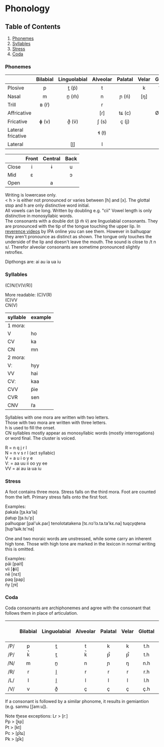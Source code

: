 Phonology
=========

## Table of Contents
1. [Phonemes](#Phonemes)  
2. [Syllables](#Syllables)  
3. [Stress](#Stress)
4. [Coda](#Coda)


<div id='Phonemes'/>

### Phonemes

|                   | Bilabial | Linguolabial | Alveolar | Palatal | Velar | Glottal |
| ----------------- |:--------:|:------------:|:--------:|:-------:|:-----:|:-------:|
| Plosive           | p        | t̼ (p̈)        | t        |         | k     | ʔ  (')  |
| Nasal             | m        | n̼ (m̈)        | n        | ɲ (ń)   | [ŋ]   |         |
| Trill             | ʙ (r̈)    |              | r        |         |       |         |
| Affricative       |          |              | [ɾ]      | tɕ (c)  |       | Ø~h~x   |
| Fricative         | ɸ (v)    | ð̼ (v̈)        | ʃ (s)    | ç (j)   |       |         |
| Lateral fricative |          |              | ɬ (ł)    |         |       |         |
| Lateral           |          | [l̼]          | l        |         |       |         |

|       | Front | Central | Back  |
| ----- |:-----:|:-------:|:-----:|
| Close |   i   |    ɨ    |   u   |
| Mid   |   ɛ   |         |   ɔ   |
| Open  |       |    a    |       |

Writing is lowercase only.  
< h > is either not pronounced or varies between [h] and [x].
The glottal stop and h are only distinctive word initial.  
All vowels can be long. Written by doubling e.g. "cii"
Vowel length is only distinctive in monosyllabic words.  
The consonants with a double dot (p̈ m̈ v̈) are linguolabial consonants.
They are pronounced with the tip of the tongue touching the upper lip. In [reverence videos](http://teaching.ncl.ac.uk/ipa/consonants-extra.html) by IPA online you can see them. However in balhuqpar they aren't pronounce as distinct as shown. The tongue only touches the underside of the lip and doesn't leave the mouth.
The sound is close to /t n s/. Therefor alveolar consonants are sometime pronounced slightly retroflex.  

Dipthongs are: ai au ia ua iu

<div id='Syllables'/>

### Syllables

(C)N/[V(V/R)]

More readable:
(C)V(R)  
(C)VV  
CN(V)  

syllable | example
-------- | -------
1 mora:  |
V	     | ho
CV	     | ka
CN	     | mn
2 mora:  |
Vː	     | hyy
VV	     | hai
CVː	     | kaa
CVV	     | p̈ie
CVR	     | sen
CNV	     | r̈a

Syllables with one mora are written with two letters.  
Those with two mora are written with three letters.  
h is used to fill the onset.  
CN syllables mostly appear as monosyllabic words (mostly interrogations) or word final. The cluster is voiced.

R = n q j r l  
N = n v s r l (act syllabic)  
V = a u i o y e  
Vː = aa uu ii oo yy ee  
VV = ai au ia ua iu


<div id='Stress'/>

### Stress

A foot contains three mora. Stress falls on the third mora. Foot are counted from the left. Primary stress falls onto the first foot.

Examples:  
p̈akala     [t̼a.ka'la]  
p̈atup      [t̼a.tu'p]  
palhuqpar [pal'uk.paɾ]
tenolotatakena [tɛ.nɔ'lɔ.ta.ta'kɛ.na]
tuqcyqtena [tup'tɕɨk.tɛ'na]

One and two moraic words are unstressed, while some carry an inherent high tone.
Those with high tone are marked in the lexicon in normal writing this is omitted.

Examples:  
pāi [pai˦]  
vii [ɸii]  
nē  [nɛ˦]  
paq [pap]  
ńy  [ɲɨ]  


<div id='Coda'/>

### Coda

Coda consonants are archiphonemes and agree with the consonant that follows them in place of articulation.

|     | Bilabial | Linguolabial | Alveolar | Palatal | Velar | Glottal | End of Word |
|:---:|:--------:|:------------:|:--------:|:-------:|:-----:|:-------:|:-----------:|
| /P/ | p        | t̼            | t        | k       | k     | t.h     | p           |
| /P/ | k̚       | t̼            | k̚       | p̚      | p̚    | t.h     | p̚          |
| /N/ | m        | n̼            | n        | ɲ       | ŋ     | n.h     | m~ŋ         |
| /R/ | r        | l̼            | r        | r       | r     | r.h     | ɾ           |
| /L/ | l        | l̼            | l        | l       | l     | l.h     | l           |
| /V/ | v        | ð̼            | ç        | ç       | ç     | ç.h     | ç           |

If a consonant is followed by a similar phonome, it results in gemiantion (e.g. sanmu [ʃamːu]).  

Note these exceptions:
Lr > [rː]  
Pp > [k̚p]  
Pt > [k̚t]  
Pc > [p̚tɕ]  
Pk > [p̚k]  
